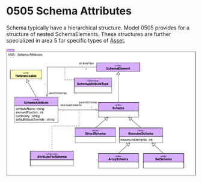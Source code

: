 <!-- SPDX-License-Identifier: CC-BY-4.0 -->
<!-- Copyright Contributors to the ODPi Egeria project. -->

# 0505 Schema Attributes

Schema typically have a hierarchical structure.
Model 0505 provides for a structure of nested SchemaElements.
These structures are further specialized in area 5 for specific types of
[Asset](0010-Base-Model.md).

![UML](0505-Schema-Attributes.png)